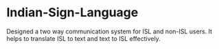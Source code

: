 # Indian-Sign-Language
Designed a  two way communication system for ISL and non-ISL users. It helps to translate ISL to text and text to ISL effectively.
